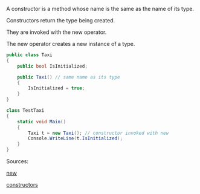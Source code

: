 A constructor is a method whose name is the same as the name of its type.

Constructors return the type being created.

They are invoked with the new operator.

The new operator creates a new instance of a type.

``` cs
public class Taxi
{
    public bool IsInitialized;

    public Taxi() // same name as its type
    {
        IsInitialized = true;
    }
}

class TestTaxi
{
    static void Main()
    {
        Taxi t = new Taxi(); // constructor invoked with new
        Console.WriteLine(t.IsInitialized);
    }
}
```

Sources:

[new](https://docs.microsoft.com/en-us/dotnet/csharp/language-reference/operators/new-operator)

[constructors](https://docs.microsoft.com/en-us/dotnet/csharp/programming-guide/classes-and-structs/constructors)